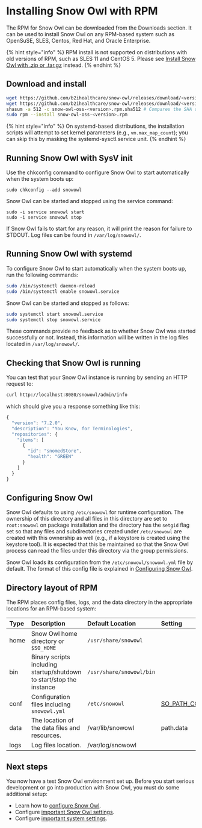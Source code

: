 # Installing Snow Owl with RPM

The RPM for Snow Owl can be downloaded from the Downloads section. It can be used to install Snow Owl on any RPM-based system such as OpenSuSE, SLES, Centos, Red Hat, and Oracle Enterprise.

{% hint style="info" %}
RPM install is not supported on distributions with old versions of RPM, such as SLES 11 and CentOS 5. Please see [Install Snow Owl with .zip or .tar.gz](tarzip.md) instead.
{% endhint %}

## Download and install

```bash
wget https://github.com/b2ihealthcare/snow-owl/releases/download/<version>/snow-owl-oss-<version>.rpm
wget https://github.com/b2ihealthcare/snow-owl/releases/download/<version>/snow-owl-oss-<version>.rpm.sha512
shasum -a 512 -c snow-owl-oss-<version>.rpm.sha512 # Compares the SHA of the downloaded RPM and the published checksum, which should output `snow-owl-oss-<version>.rpm: OK`.
sudo rpm --install snow-owl-oss-<version>.rpm
```

{% hint style="info" %}
On systemd-based distributions, the installation scripts will attempt to set kernel parameters \(e.g., `vm.max_map_count`\); you can skip this by masking the systemd-sysctl.service unit.
{% endhint %}

## Running Snow Owl with SysV init

Use the chkconfig command to configure Snow Owl to start automatically when the system boots up:

```text
sudo chkconfig --add snowowl
```

Snow Owl can be started and stopped using the service command:

```text
sudo -i service snowowl start
sudo -i service snowowl stop
```

If Snow Owl fails to start for any reason, it will print the reason for failure to STDOUT. Log files can be found in `/var/log/snowowl/`.

## Running Snow Owl with systemd

To configure Snow Owl to start automatically when the system boots up, run the following commands:

```bash
sudo /bin/systemctl daemon-reload
sudo /bin/systemctl enable snowowl.service
```

Snow Owl can be started and stopped as follows:

```bash
sudo systemctl start snowowl.service
sudo systemctl stop snowowl.service
```

These commands provide no feedback as to whether Snow Owl was started successfully or not. Instead, this information will be written in the log files located in `/var/log/snowowl/`.

## Checking that Snow Owl is running

You can test that your Snow Owl instance is running by sending an HTTP request to:

```bash
curl http://localhost:8080/snowowl/admin/info
```

which should give you a response something like this:

```javascript
{
  "version": "7.2.0",
  "description": "You Know, for Terminologies",
  "repositories": {
    "items": [
      {
        "id": "snomedStore",
        "health": "GREEN"
      }
    ]
  }
}
```

## Configuring Snow Owl

Snow Owl defaults to using `/etc/snowowl` for runtime configuration. The ownership of this directory and all files in this directory are set to `root:snowowl` on package installation and the directory has the `setgid` flag set so that any files and subdirectories created under `/etc/snowowl` are created with this ownership as well \(e.g., if a keystore is created using the keystore tool\). It is expected that this be maintained so that the Snow Owl process can read the files under this directory via the group permissions.

Snow Owl loads its configuration from the `/etc/snowowl/snowowl.yml` file by default. The format of this config file is explained in [Configuring Snow Owl](../index-1/).

## Directory layout of RPM

The RPM places config files, logs, and the data directory in the appropriate locations for an RPM-based system:

| Type | Description | Default Location | Setting |
| :--- | :--- | :--- | :--- |
| home | Snow Owl home directory or `$SO_HOME` | `/usr/share/snowowl` |  |
| bin | Binary scripts including startup/shutdown to start/stop the instance | `/usr/share/snowowl/bin` |  |
| conf | Configuration files including `snowowl.yml` | `/etc/snowowl` | [SO\_PATH\_CONF](../index-1/#config-files-location) |
| data | The location of the data files and resources. | /var/lib/snowowl | path.data |
| logs | Log files location. | /var/log/snowowl |  |

## Next steps

You now have a test Snow Owl environment set up. Before you start serious development or go into production with Snow Owl, you must do some additional setup:

* Learn how to [configure Snow Owl](../index-1/).
* Configure [important Snow Owl settings](../important-settings.md).
* Configure [important system settings](https://github.com/b2ihealthcare/snow-owl/tree/cc94ccccbd4a1e84b00493e040523574f8a78d35/docs/setup/configure/README.md).

